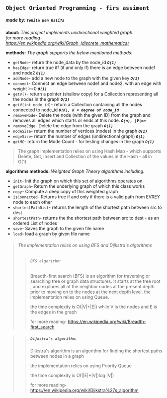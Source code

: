## `Object Oriented Programming - firs assiment`
##### **made by:** `Tehila Ben Kalifa`

**about:**
*This project implements unidirectional weighted graph.*    
*for more reading- https://en.wikipedia.org/wiki/Graph_(discrete_mathematics)*

**methods:**
*The graph supports the below mentioned methods:*
* `getNode`- return the node_data by the node_id **_`O(1)`_**
* `hasEdge`- return true iff (if and only if) there is an edge between node1 and node2 **_`O(1)`_**
* `addNode`- add a new node to the graph with the given key **_`O(1)`_**
* `connect`- Connect an edge between node1 and node2, with an edge with weight >=0 **_`O(1)`_**
* `getV()`- return a pointer (shallow copy) for a  Collection representing all the nodes in the graph **_`O(1)`_**
* `getV(int node_id)`- return a Collection containing all the nodes connected to node_id **_`O(K), K = degree of node_id`_**
* `removeNode`- Delete the node (with the given ID) from the graph and removes all edges which starts or ends at this node. **_`O(n), |V|=n`_**
* `removeEdge`- Delete the edge from the graph **_`O(1)`_**
* `nodeSize`- return the number of vertices (nodes) in the graph **_`O(1)`_**
* `edgeSize`- return the number of edges (undirectional graph) **_`O(1)`_**
* `getMC`- return the Mode Count - for testing changes in the graph  **_`O(1)`_**

> The graph implementation relies on using Hash Map - which supports Delete, Get, Insert and Collection of the values in the Hash - all in O(1).






**algorithms methods:**
*Weighted Graph Theory algorithms including:*
* `init`- Init the graph on which this set of algorithms operates on
* `getGraph`-  Return the underlying graph of which this class works
* `copy`- Compute a deep copy of this weighted graph
* `isConnected`- Returns true if and only if there is a valid path from EVREY node to each other
* `shortestPathDist`- returns the length of the shortest path between src to dest 
* `shortestPath`- returns the the shortest path between src to dest - as an ordered List of nodes
* `save`- Saves the graph to the given file name
* `load`- load a graph by given file name

>###### The implementation relies on using BFS and Dijkstra's algorithms 
>> ###### `BFS algorithm`:
>> Breadth-first search (BFS) is an algorithm for traversing or searching tree or graph data structures. It starts at the tree root ,
>> and explores all of the neighbor nodes at the present depth prior to moving on to the nodes at the next depth level.
>>the implementation relies on using Queue.
>>
>> the time complexity is O(|V|+|E|) while V is the nodes and E is the edges in the graph
>>
>> for more reading- https://en.wikipedia.org/wiki/Breadth-first_search
>
>



>> ##### `Dijkstra's algorithm`:
>> Dijkstra's algorithm is an algorithm for finding the shortest paths between nodes in a graph
>>
>> the implementation relies on using Priority Queue
>>
>> the time complexity is O((|E|+|V|)log |V|)
>>
>> for more reading- https://en.wikipedia.org/wiki/Dijkstra%27s_algorithm
